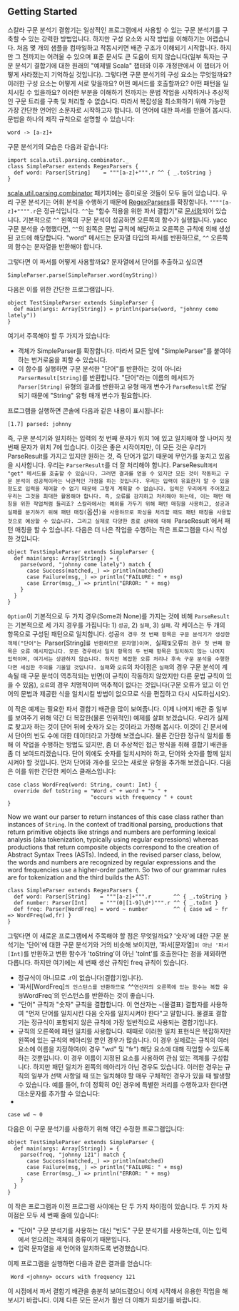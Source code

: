 ## Getting Started

스칼라 구문 분석기 결합기는 일상적인 프로그램에서 사용할 수 있는 구문 분석기를 구축할 수 있는 강력한 방법입니다. 하지만 구성 요소와 시작 방법을 이해하기는 어렵습니다. 처음 몇 개의 샘플을 컴파일하고 작동시키면 배관 구조가 이해되기 시작합니다. 하지만 그 전까지는 어려울 수 있으며 표준 문서도 큰 도움이 되지 않습니다(일부 독자는 구문 분석기 결합기에 대한 원래의 "예제별 Scala" 챕터와 이후 개정판에서 이 챕터가 어떻게 사라졌는지 기억하실 것입니다). 그렇다면 구문 분석기의 구성 요소는 무엇일까요? 이러한 구성 요소는 어떻게 서로 맞을까요? 어떤 메서드를 호출할까요? 어떤 패턴을 일치시킬 수 있을까요? 이러한 부분을 이해하기 전까지는 문법 작업을 시작하거나 추상적인 구문 트리를 구축 및 처리할 수 없습니다. 따라서 복잡성을 최소화하기 위해 가능한 가장 간단한 언어인 소문자로 시작하고자 합니다. 이 언어에 대한 파서를 만들어 봅시다. 문법을 하나의 제작 규칙으로 설명할 수 있습니다:

```
word -> [a-z]+
```

구문 분석기의 모습은 다음과 같습니다: 


    import scala.util.parsing.combinator._
    class SimpleParser extends RegexParsers {
      def word: Parser[String]    = """[a-z]+""".r ^^ { _.toString }
    }


[scala.util.parsing.combinator](https://javadoc.io/static/org.scala-lang.modules/scala-parser-combinators_2.13/2.1.0/scala/util/parsing/combinator/index.html) 패키지에는 흥미로운 것들이 모두 들어 있습니다. 우리 구문 분석기는 어휘 분석을 수행하기 때문에 [RegexParsers](https://javadoc.io/static/org.scala-lang.modules/scala-parser-combinators_2.13/2.1.0/scala/util/parsing/combinator/RegexParsers.html)를 확장합니다. 
`""""[a-z]+"""".r`은 정규식입니다. `^^`는 "함수 적용을 위한 파서 결합기"로 [문서화](https://javadoc.io/static/org.scala-lang.modules/scala-parser-combinators_2.13/2.1.0/scala/util/parsing/combinator/Parsers$Parser.html#^^[U](f:T=>U):Parsers.this.Parser[U])되어 있습니다. 기본적으로 `^^` 왼쪽의 구문 분석이 성공하면 오른쪽의 함수가 실행됩니다. yacc 구문 분석을 수행했다면, `^^`의 왼쪽은 문법 규칙에 해당하고 오른쪽은 규칙에 의해 생성된 코드에 해당합니다. "word" 메서드는 문자열 타입의 파서를 반환하므로, `^^` 오른쪽의 함수는 문자열을 반환해야 합니다.

그렇다면 이 파서를 어떻게 사용할까요? 문자열에서 단어를 추출하고 싶으면


    SimpleParser.parse(SimpleParser.word(myString))

다음은 이를 위한 간단한 프로그램입니다.

    object TestSimpleParser extends SimpleParser {
      def main(args: Array[String]) = println(parse(word, "johnny come lately"))
    }


여기서 주목해야 할 두 가지가 있습니다:
 
* 객체가 SimpleParser를 확장합니다. 따라서 모든 앞에 "SimpleParser"를 붙여야 하는 번거로움을 피할 수 있습니다.
* 이 함수를 실행하면 구문 분석한 "단어"를 반환하는 것이 아니라 `ParserResult[String]`를 반환합니다. "단어"라는 이름의 메서드가 `Parser[String]` 유형의 결과를 반환하고 유형 매개 변수가 `ParseResult`로 전달되기 때문에 "String" 유형 매개 변수가 필요합니다.

프로그램을 실행하면 콘솔에 다음과 같은 내용이 표시됩니다:


    [1.7] parsed: johnny 


즉, 구문 분석기와 일치하는 입력의 첫 번째 문자가 위치 1에 있고 일치해야 할 나머지 첫 번째 문자가 위치 7에 있습니다. 이것은 좋은 시작이지만, 이 모든 것은 우리가 ParseResult를 가지고 있지만 원하는 것, 즉 단어가 없기 때문에 무언가를 놓치고 있음을 시사합니다. 우리는 `ParserResult`를 더 잘 처리해야 합니다. ParseResult`에서 "get" 메서드를 호출할 수 있습니다. 그러면 결과를 얻을 수 있지만 모든 것이 작동하고 구문 분석이 성공적이라는 낙관적인 가정을 하는 것입니다. 우리는 입력이 유효한지 알 수 있을 정도로 입력을 제어할 수 없기 때문에 그렇게 계획할 수 없습니다. 입력은 우리에게 주어졌고 우리는 그것을 최대한 활용해야 합니다. 즉, 오류를 감지하고 처리해야 하는데, 이는 패턴 매칭을 위한 작업처럼 들리죠? 스칼라에서는 예외를 가두기 위해 패턴 매칭을 사용하고, 성공과 실패를 분기하기 위해 패턴 매칭(`옵션`)을 사용하므로 파싱을 처리할 때도 패턴 매칭을 사용할 것으로 예상할 수 있습니다. 그리고 실제로 다양한 종료 상태에 대해 `ParseResult`에서 패턴 매칭을 할 수 있습니다. 다음은 더 나은 작업을 수행하는 작은 프로그램을 다시 작성한 것입니다:


    object TestSimpleParser extends SimpleParser {
      def main(args: Array[String]) = {    
        parse(word, "johnny come lately") match {
          case Success(matched,_) => println(matched)
          case Failure(msg,_) => println("FAILURE: " + msg)
          case Error(msg,_) => println("ERROR: " + msg)
        }
      }
    }


`Option`이 기본적으로 두 가지 경우(Some과 None)를 가지는 것에 비해 `ParseResult`는 기본적으로 세 가지 경우를 가집니다: 1) `성공`, 2) `실패`, 3) `실패`. 각 케이스는 두 개의 항목으로 구성된 패턴으로 일치합니다. 성공`의 경우 첫 번째 항목은 구문 분석기가 생성한 객체("단어"는 `Parser[String]`를 반환하므로 문자열)이며, `실패` 및 `오류`의 경우 첫 번째 항목은 오류 메시지입니다. 모든 경우에서 일치 항목의 두 번째 항목은 일치하지 않는 나머지 입력이며, 여기서는 상관하지 않습니다. 하지만 복잡한 오류 처리나 후속 구문 분석을 수행한다면 세심한 주의를 기울일 것입니다. 실패`와 `오류`의 차이점은 `실패`의 경우 구문 분석이 계속될 때 구문 분석이 역추적되는 반면(이 규칙이 작동하지 않았지만 다른 문법 규칙이 있을 수 있음), `오류`의 경우 치명적이며 역추적이 없다는 것입니다(구문 오류가 있고 이 언어의 문법과 제공한 식을 일치시킬 방법이 없으므로 식을 편집하고 다시 시도하십시오).

이 작은 예제는 필요한 파서 결합기 배관을 많이 보여줍니다. 이제 나머지 배관 중 일부를 보여주기 위해 약간 더 복잡한(물론 인위적인) 예제를 살펴 보겠습니다. 우리가 실제로 찾고자 하는 것이 단어 뒤에 숫자가 오는 것이라고 가정해 봅시다. 이것이 긴 문서에서 단어의 빈도 수에 대한 데이터라고 가정해 보겠습니다. 물론 간단한 정규식 일치를 통해 이 작업을 수행하는 방법도 있지만, 좀 더 추상적인 접근 방식을 취해 결합기 배관을 좀 더 보여드리겠습니다. 단어 외에도 숫자를 일치시켜야 하고, 단어와 숫자를 함께 일치시켜야 할 것입니다. 먼저 단어와 개수를 모으는 새로운 유형을 추가해 보겠습니다. 다음은 이를 위한 간단한 케이스 클래스입니다:


    case class WordFreq(word: String, count: Int) {
      override def toString = "Word <" + word + "> " +
                              "occurs with frequency " + count
    }

Now we want our parser to return instances of this case class rather than instances of `String`. In the context of traditional parsing, productions that return primitive objects like strings and numbers are performing lexical analysis (aka tokenization, typically using regular expressions) whereas productions that return composite objects correspond to the creation of Abstract Syntax Trees (ASTs). Indeed, in the revised parser class, below, the words and numbers are recognized by regular expressions and the word frequencies use a higher-order pattern. So two of our grammar rules are for tokenization and the third builds the AST:
 
    class SimpleParser extends RegexParsers {
      def word: Parser[String]   = """[a-z]+""".r       ^^ { _.toString }
      def number: Parser[Int]    = """(0|[1-9]\d*)""".r ^^ { _.toInt }
      def freq: Parser[WordFreq] = word ~ number        ^^ { case wd ~ fr => WordFreq(wd,fr) }
    }

그렇다면 이 새로운 프로그램에서 주목해야 할 점은 무엇일까요? '숫자'에 대한 구문 분석기는 '단어'에 대한 구문 분석기와 거의 비슷해 보이지만, '파서[문자열]`이 아닌 '파서[Int]`를 반환하고 변환 함수가 'toString'이 아닌 'toInt'를 호출한다는 점을 제외하면 다릅니다. 하지만 여기에는 세 번째 생산 규칙인 freq 규칙이 있습니다. 

* 정규식이 아니므로 .r이 없습니다(결합기입니다).
* '파서[WordFreq]`의 인스턴스를 반환하므로 `^^` 연산자의 오른쪽에 있는 함수는 복합 유형 `WordFreq`의 인스턴스를 반환하는 것이 좋습니다.
* "단어" 규칙과 "숫자" 규칙을 결합합니다. 이 연산자는 `~`(물결표) 결합자를 사용하여 "먼저 단어를 일치시킨 다음 숫자를 일치시켜야 한다"고 말합니다. 물결표 결합기는 정규식이 포함되지 않은 규칙에 가장 일반적으로 사용되는 결합기입니다.
* 규칙의 오른쪽에 패턴 일치를 사용합니다. 때때로 이러한 일치 표현식은 복잡하지만 왼쪽에 있는 규칙의 메아리일 뿐인 경우가 많습니다. 이 경우 실제로는 규칙의 여러 요소에 이름을 지정하여(이 경우 "wd" 및 "fr") 해당 요소에 대해 작업할 수 있도록 하는 것뿐입니다. 이 경우 이름이 지정된 요소를 사용하여 관심 있는 객체를 구성합니다. 하지만 패턴 일치가 왼쪽의 메아리가 아닌 경우도 있습니다. 이러한 경우는 규칙의 일부가 선택 사항일 때 또는 일치해야 할 매우 구체적인 경우가 있을 때 발생할 수 있습니다. 예를 들어, fr이 정확히 0인 경우에 특별한 처리를 수행하고자 한다면 대소문자를 추가할 수 있습니다:
* 
```
case wd ~ 0
```

다음은 이 구문 분석기를 사용하기 위해 약간 수정한 프로그램입니다:
 
    object TestSimpleParser extends SimpleParser {
      def main(args: Array[String]) = {
        parse(freq, "johnny 121") match {
          case Success(matched,_) => println(matched)
          case Failure(msg,_) => println("FAILURE: " + msg)
          case Error(msg,_) => println("ERROR: " + msg)
        }
      }
    }

이 작은 프로그램과 이전 프로그램 사이에는 단 두 가지 차이점이 있습니다. 두 가지 차이점은 모두 세 번째 줄에 있습니다:

* "단어" 구문 분석기를 사용하는 대신 "빈도" 구문 분석기를 사용하는데, 이는 입력에서 얻으려는 객체의 종류이기 때문입니다.
* 입력 문자열을 새 언어와 일치하도록 변경했습니다.

이제 프로그램을 실행하면 다음과 같은 결과를 얻습니다:

     Word <johnny> occurs with frequency 121
 
이 시점에서 파서 결합기 배관을 충분히 보여드렸으니 이제 시작해서 유용한 작업을 해보시기 바랍니다. 이제 다른 모든 문서가 훨씬 더 이해가 되셨기를 바랍니다.
